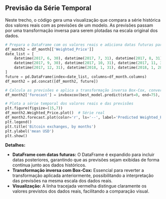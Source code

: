 ## Previsão da Série Temporal

Neste trecho, o código gera uma visualização que compara a série histórica dos valores reais com as previsões de um modelo. As previsões passam por uma transformação inversa para serem plotadas na escala original dos dados.

```python
# Prepara o DataFrame com os valores reais e adiciona datas futuras para incluir as previsões
df_month2 = df_month[['Weighted_Price']]
date_list = [
    datetime(2017, 6, 30), datetime(2017, 7, 31), datetime(2017, 8, 31), 
    datetime(2017, 9, 30), datetime(2017, 10, 31), datetime(2017, 11, 30), 
    datetime(2017, 12, 31), datetime(2018, 1, 31), datetime(2018, 1, 28)
]
future = pd.DataFrame(index=date_list, columns=df_month.columns)
df_month2 = pd.concat([df_month2, future])

# Calcula as previsões e aplica a transformação inversa Box-Cox, convertendo os valores para a escala original
df_month2['forecast'] = invboxcox(best_model.predict(start=0, end=75), lmbda)

# Plota a série temporal dos valores reais e das previsões
plt.figure(figsize=(15,7))
df_month2.Weighted_Price.plot()  # Série real
df_month2.forecast.plot(color='r', ls='--', label='Predicted Weighted_Price')  # Previsões
plt.legend()
plt.title('Bitcoin exchanges, by months')
plt.ylabel('mean USD')
plt.show()
```

**Detalhes:**
- **DataFrame com datas futuras:** O DataFrame é expandido para incluir datas posteriores, garantindo que as previsões sejam exibidas de forma contínua junto aos dados históricos.
- **Transformação inversa com Box-Cox:** Essencial para reverter a transformação aplicada anteriormente, possibilitando a interpretação das previsões na mesma escala dos dados reais.
- **Visualização:** A linha tracejada vermelha distingue claramente os valores previstos dos dados reais, facilitando a comparação visual.
